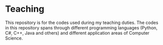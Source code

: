 # Teaching
This repository is for the codes used during my teaching duties.
The codes in this repository spans through different programming languages (Python, C#, C++, Java and others) and different application areas of Computer Science.
